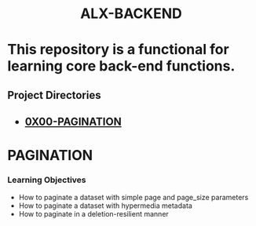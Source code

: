<h1 align="center">ALX-BACKEND<h1>

This repository is a functional for learning core back-end functions.

<h2>Project Directories<h2> 

- [0X00-PAGINATION](#PAGINATION)

# PAGINATION
### Learning Objectives
- How to paginate a dataset with simple page and page_size parameters
- How to paginate a dataset with hypermedia metadata
- How to paginate in a deletion-resilient manner
 

